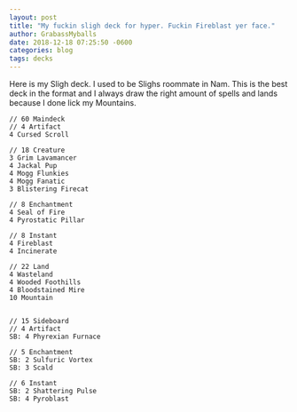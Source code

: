 ```yaml
---
layout: post
title: "My fuckin sligh deck for hyper. Fuckin Fireblast yer face."
author: GrabassMyballs
date: 2018-12-18 07:25:50 -0600
categories: blog
tags: decks
---
```


Here is my Sligh deck. I used to be Slighs roommate in Nam. This is the best deck in the format and I always draw the right amount of spells and lands because I done lick my Mountains.

```
// 60 Maindeck
// 4 Artifact
4 Cursed Scroll

// 18 Creature
3 Grim Lavamancer
4 Jackal Pup
4 Mogg Flunkies
4 Mogg Fanatic
3 Blistering Firecat

// 8 Enchantment
4 Seal of Fire
4 Pyrostatic Pillar

// 8 Instant
4 Fireblast
4 Incinerate

// 22 Land
4 Wasteland
4 Wooded Foothills
4 Bloodstained Mire
10 Mountain


// 15 Sideboard
// 4 Artifact
SB: 4 Phyrexian Furnace

// 5 Enchantment
SB: 2 Sulfuric Vortex
SB: 3 Scald

// 6 Instant
SB: 2 Shattering Pulse
SB: 4 Pyroblast
```
